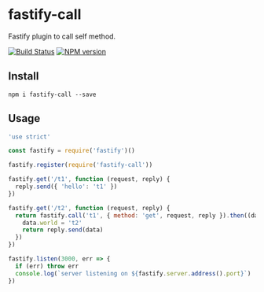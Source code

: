# fastify-call

Fastify plugin to call self method.

[![Build Status](https://travis-ci.org/huangang/fastify-call.svg?branch=master)](https://travis-ci.org/huangang/fastify-call)
[![NPM version](https://img.shields.io/npm/v/fastify-call.svg?style=flat)](https://www.npmjs.com/package/fastify-call)
## Install
```
npm i fastify-call --save
```
## Usage

```js
'use strict'

const fastify = require('fastify')()

fastify.register(require('fastify-call'))

fastify.get('/t1', function (request, reply) {
  reply.send({ 'hello': 't1' })
})

fastify.get('/t2', function (request, reply) {
  return fastify.call('t1', { method: 'get', request, reply }).then((data) => {
    data.world = 't2'
    return reply.send(data)
  })
})

fastify.listen(3000, err => {
  if (err) throw err
  console.log(`server listening on ${fastify.server.address().port}`)
})
```